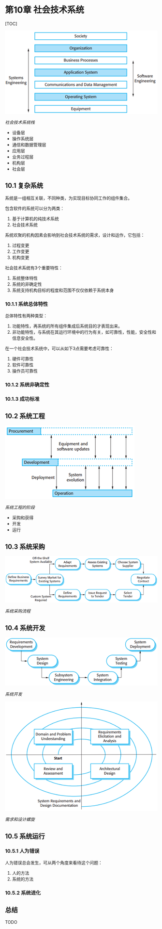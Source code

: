 # 第10章 社会技术系统

[TOC]



![10_1](res/10_1.png)

*社会技术系统栈*

- 设备层
- 操作系统层
- 通信和数据管理层
- 应用层
- 业务过程层
- 机构层
- 社会层

## 10.1 复杂系统

系统是一组相互关联，不同种类，为实现目标协同工作的组件集合。

包含软件的系统可以分为两类：

1. 基于计算机的纯技术系统
2. 社会技术系统

系统欢聚的机构因素会影响到社会技术系统的需求，设计和运作，它包括：

1. 过程变更
2. 工作变更
3. 机构变更

社会技术系统有3个重要特性：

1. 系统整体特性
2. 系统的非确定性
3. 系统支持机构目标的程度和范围不仅仅依赖于系统本身

### 10.1.1 系统总体特性

总体特性有两种类型：

1. 功能特性，再系统的所有组件集成后系统目的才表现出来。
2. 非功能特性，与系统在其运行环境中的行为有关，如可靠性，性能，安全性和信息安全性。

在一个社会技术系统中，可以从如下3点需要考虑可靠性：

1. 硬件可靠性
2. 软件可靠性
3. 操作员可靠性

### 10.1.2 系统非确定性

### 10.1.3 成功标准



## 10.2 系统工程

![10_4](res/10_4.png)

*系统工程的阶段*

- 采购和获得
- 开发
- 运行



## 10.3 系统采购

![10_6](res/10_6.png)

*系统采购流程*



## 10.4 系统开发

![10_7](res/10_7.png)

*系统开发*

![10_8](res/10_8.png)

*需求和设计螺旋*



## 10.5 系统运行

### 10.5.1 人为错误

人为错误总会发生，可从两个角度来看待这个问题：

1. 人的方法
2. 系统的方法

### 10.5.2 系统进化



## 总结

TODO